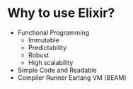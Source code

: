 # Why to use Elixir?
- Functional Programming
    - Immutable
    - Predictability
    - Robust
    - High scalability
- Simple Code and Readable
- Compiler Runner Earlang VM (BEAM)
